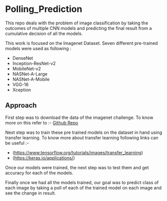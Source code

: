 # Polling_Prediction
This repo deals with the problem of image classification by taking the outcomes of multiple CNN models and predicting the final result from a cumulative decision of all the models.

This work is focused on the Imagenet Dataset. Seven different pre-trained models were used as following :

* DenseNet
* Inception-ResNet-v2
* MobileNet-v2
* NASNet-A-Large
* NASNet-A-Mobile
* VGG-16
* Xception

## Approach
First step was to download the data of the imagenet challenge. To know more on this refer to :-
[Github Repo](https://github.com/mf1024/ImageNet-Datasets-Downloader.git)

Next step was to train these pre trained models on the dataset in hand using transfer learning. To know more about transfer learning following links can be useful :-
* (https://www.tensorflow.org/tutorials/images/transfer_learning)
* (https://keras.io/applications/)

Once our models were trained, the next step was to test them and get accuracy for each of the models. 

Finally once we had all the models trained, our goal was to predict class of each image by taking a poll of each of the trained model on each image and see the change in result. 

